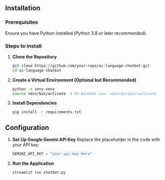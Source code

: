 
## Installation
### Prerequisites
Ensure you have Python installed (Python 3.8 or later recommended).

### Steps to Install
1. **Clone the Repository**
   ```bash
   git clone https://github.com/your-repo/ai-language-chatbot.git
   cd ai-language-chatbot
   ```
2. **Create a Virtual Environment (Optional but Recommended)**
   ```bash
   python -m venv venv
   source venv/bin/activate  # On Windows use: venv\Scripts\activate
   ```
3. **Install Dependencies**
   ```bash
   pip install -r requirements.txt
   ```

## Configuration
1. **Set Up Google Gemini API Key**
   Replace the placeholder in the code with your API key:
   ```python
   GEMINI_API_KEY = "your-api-key-here"
   ```
2. **Run the Application**
   ```bash
   streamlit run chatbot.py
   ```



